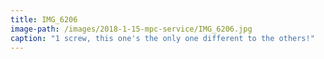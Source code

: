```yaml
---
title: IMG_6206
image-path: /images/2018-1-15-mpc-service/IMG_6206.jpg
caption: "1 screw, this one's the only one different to the others!"
---
```

